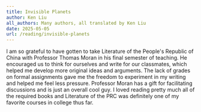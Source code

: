 ```yaml
---
title: Invisible Planets
author: Ken Liu
all_authors: Many authors, all translated by Ken Liu
date: 2025-05-05
url: /reading/invisible-planets
---
```

I am so grateful to have gotten to take Literature of the People's Republic of China with Professor Thomas Moran in his final semester of teaching. He encouraged us to think for ourselves and write for our classmates, which helped me develop more original ideas and arguments. The lack of grades on formal assignments gave me the freedom to experiment in my writing and helped me feel less pressure. Professor Moran has a gift for facilitating discussions and is just an overall cool guy. I loved reading pretty much all of the required books and Literature of the PRC was definitely one of my favorite courses in college thus far.
